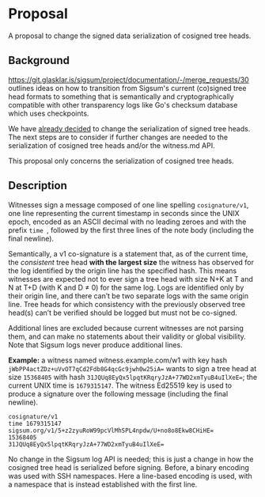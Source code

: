 # Proposal

A proposal to change the signed data serialization of cosigned tree heads.

## Background

https://git.glasklar.is/sigsum/project/documentation/-/merge_requests/30
outlines ideas on how to transition from Sigsum's current (co)signed tree head
formats to something that is semantically and cryptographically compatible with
other transparency logs like Go's checksum database which uses checkpoints.

We have [already decided][] to change the serialization of signed tree heads.
The next steps are to consider if further changes are needed to the
serialization of cosigned tree heads and/or the witness.md API.

This proposal only concerns the serialization of cosigned tree heads.

[already decided]: https://git.glasklar.is/sigsum/project/documentation/-/blob/main/archive/2023-03-28--meeting-minutes.md#decisions

## Description

Witnesses sign a message composed of one line spelling `cosignature/v1`, one
line representing the current timestamp in seconds since the UNIX epoch, encoded
as an ASCII decimal with no leading zeroes and with the prefix `time `, followed
by the first three lines of the note body (including the final newline).

Semantically, a v1 co-signature is a statement that, as of the current time, the
*consistent* tree head **with the largest size** the witness has observed for
the log identified by the origin line has the specified hash. This means
witnesses are expected not to ever sign a tree head with size N+K at T and N at
T+D (with K and D ≠ 0) for the same log. Logs are identified only by their
origin line, and there can’t be two separate logs with the same origin line.
Tree heads for which consistency with the previously observed tree head(s) can’t
be verified should be logged but must not be co-signed.

Additional lines are excluded because current witnesses are not parsing them,
and can make no statements about their validity or global visibility. Note that
Sigsum logs never produce additional lines.

**Example:** a witness named witness.example.com/w1 with key hash
`jWbPP4actZDz+uVvOT7qCd2Fdb8G4qcGc9jwh0w25iA=` wants to sign a tree head at size
`15368405` with hash `31JQUq8EyQx5lpqtKRqryJzA+77WD2xmTyuB4uIlXeE=`; the current
UNIX time is `1679315147`.  The witness Ed25519 key is used to produce a
signature over the following message (including the final newline).

    cosignature/v1
    time 1679315147
    sigsum.org/v1/5+z2zyuRoW99pcVlMhSPL4npdw/U+no8o8Ekw8CHiHE=
    15368405
    31JQUq8EyQx5lpqtKRqryJzA+77WD2xmTyuB4uIlXeE=

No change in the Sigsum log API is needed; this is just a change in how the
cosigned tree head is serialized before signing.  Before, a binary encoding
was used with SSH namespaces.  Here a line-based encoding is used, with a
namespace that is instead established with the first line.
